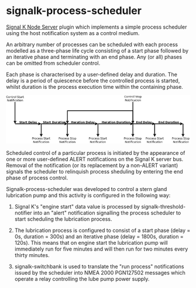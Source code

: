 # signalk-process-scheduler

[Signal K Node Server](https://github.com/SignalK/signalk-server-node) plugin
which implements a simple process scheduler using the host notification system
as a control medium.

An arbitrary number of processes can be scheduled with each process modelled
as a three-phase life cycle consisting of a start phase followed by an iterative
phase and terminating with an end phase.  Any (or all) phases can be omitted
from scheduler control.

Each phase is characterised by a user-defined delay and duration.  The delay is
a period of quiescence before the controlled process is started, whilst duration
is the process execution time within the containing phase.

![alt text](readme/processcontrol.png)

Scheduled control of a particular process is initiated by the appearance of one
or more user-defined ALERT notifications on the Signal K server bus.  Removal of
the notification (or its replacement by a non-ALERT variant) signals the scheduler
to relinquish process sheduling by entering the end phase of process control.

Signalk-process-scheduler was developed to control a stern gland lubrication
pump and this activity is configured in the following way:

1. Signal K's "engine start" data value is processed by signalk-threshold-notifier
into an "alert" notification signalling the process scheduler to start scheduling
the lubrication process.

2. The lubrication process is configured to consist of a start phase (delay = 0s,
duration = 300s) and an iterative phase (delay = 1800s, duration = 120s).  This
means that on engine start the lubrication pump will immediately run for five
minutes and will then run for two minutes every thirty minutes.

3. signalk-switchbank is used to translate the "run process" notifications issued
by the scheduler into NMEA 2000 PGN127502 messages which operate a relay controlling
the lube pump power supply.
